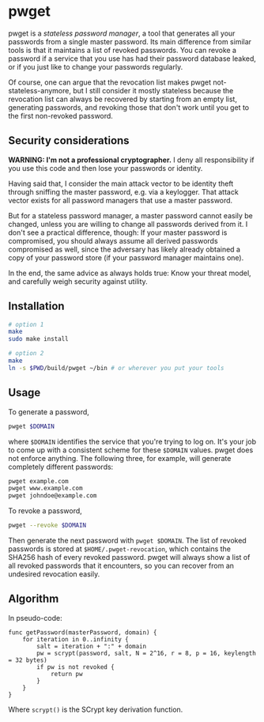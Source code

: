 # pwget

pwget is a *stateless password manager*, a tool that generates all your
passwords from a single master password. Its main difference from similar tools
is that it maintains a list of revoked passwords. You can revoke a password if
a service that you use has had their password database leaked, or if you just
like to change your passwords regularly.

Of course, one can argue that the revocation list makes pwget
not-stateless-anymore, but I still consider it mostly stateless because the
revocation list can always be recovered by starting from an empty list,
generating passwords, and revoking those that don't work until you get to the
first non-revoked password.

## Security considerations

**WARNING: I'm not a professional cryptographer.** I deny all responsibility if
you use this code and then lose your passwords or identity.

Having said that, I consider the main attack vector to be identity theft
through sniffing the master password, e.g. via a keylogger. That attack vector
exists for all password managers that use a master password.

But for a stateless password manager, a master password cannot easily be
changed, unless you are willing to change all passwords derived from it. I
don't see a practical difference, though: If your master password is
compromised, you should always assume all derived passwords compromised as
well, since the adversary has likely already obtained a copy of your password
store (if your password manager maintains one).

In the end, the same advice as always holds true: Know your threat model, and
carefully weigh security against utility.

## Installation

```bash
# option 1
make
sudo make install

# option 2
make
ln -s $PWD/build/pwget ~/bin # or wherever you put your tools
```

## Usage

To generate a password,

```bash
pwget $DOMAIN
```

where `$DOMAIN` identifies the service that you're trying to log on. It's your
job to come up with a consistent scheme for these `$DOMAIN` values. pwget does
not enforce anything. The following three, for example, will generate
completely different passwords:

```bash
pwget example.com
pwget www.example.com
pwget johndoe@example.com
```

To revoke a password,

```bash
pwget --revoke $DOMAIN
```

Then generate the next password with `pwget $DOMAIN`. The list of revoked
passwords is stored at `$HOME/.pwget-revocation`, which contains the SHA256
hash of every revoked password. pwget will always show a list of all revoked
passwords that it encounters, so you can recover from an undesired revocation
easily.

## Algorithm

In pseudo-code:

```
func getPassword(masterPassword, domain) {
    for iteration in 0..infinity {
        salt = iteration + ":" + domain
        pw = scrypt(password, salt, N = 2^16, r = 8, p = 16, keylength = 32 bytes)
        if pw is not revoked {
            return pw
        }
    }
}
```

Where `scrypt()` is the SCrypt key derivation function.
